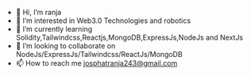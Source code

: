 - 👋 Hi, I’m ranja
- 👀 I’m interested in Web3.0 Technologies and robotics
- 🌱 I’m currently learning Solidity,Tailwindcss,Reactjs,MongoDB,ExpressJs,NodeJs and NextJs
- 💞️ I’m looking to collaborate on NodeJs/ExpressJs/Tailwindcss/ReactJs/MongoDB
- 📫 How to reach me josphatranja243@gmail.com

<!---
blackranja/blackranja is a ✨ special ✨ repository because its `README.md` (this file) appears on your GitHub profile.
You can click the Preview link to take a look at your changes.
--->
